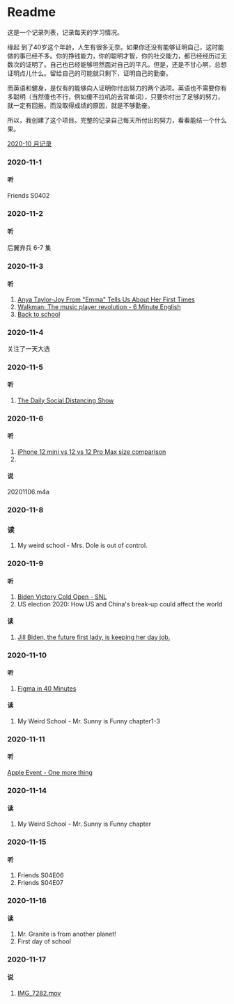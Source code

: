 # Readme
这是一个记录列表，记录每天的学习情况。

缘起
到了40岁这个年龄，人生有很多无奈。如果你还没有能够证明自己，这时能做的事已经不多。你的挣钱能力，你的聪明才智，你的社交能力，都已经经历过无数次的证明了。自己也已经能够坦然面对自己的平凡。但是，还是不甘心啊，总想证明点儿什么。留给自己的可能就只剩下，证明自己的勤奋。

而英语和健身，是仅有的能够向人证明你付出努力的两个选项。英语也不需要你有多聪明（当然傻也不行，例如傻不拉叽的去背单词），只要你付出了足够的努力，就一定有回报。而没取得成绩的原因，就是不够勤奋。

所以，我创建了这个项目。完整的记录自己每天所付出的努力，看看能结一个什么果。

[2020-10 月记录](2020.10.md)

### 2020-11-1
#### 听
Friends S0402

### 2020-11-2
#### 听
后翼弃兵 6-7 集

### 2020-11-3
#### 听
1. [Anya Taylor-Joy From "Emma" Tells Us About Her First Times](https://www.youtube.com/watch?v=yGBrj2azqcc)
2. [Walkman: The music player revolution - 6 Minute English](https://www.youtube.com/watch?v=NUHIoZFuDAw)
3. [Back to school](https://www.youtube.com/watch?v=qHE6DBSShXw)

### 2020-11-4
关注了一天大选

### 2020-11-5
#### 听
1. [The Daily Social Distancing Show](https://www.youtube.com/watch?v=JYr_yExSgwk&feature=youtu.be)

### 2020-11-6
#### 听
1. [iPhone 12 mini vs 12 vs 12 Pro Max size comparison](https://www.youtube.com/watch?v=j2ToG0VTSug&feature=youtu.be)
2. 
#### 说
20201106.m4a

### 2020-11-8
### 读
1. My weird school - Mrs. Dole is out of control. 

### 2020-11-9
#### 听
1. [Biden Victory Cold Open - SNL](https://www.youtube.com/watch?v=vJYL4Osyipc)
2. US election 2020: How US and China's break-up could affect the world

#### 读
1. [Jill Biden, the future first lady, is keeping her day job.](https://www.nytimes.com/live/2020/11/08/us/election-results/jill-biden-the-future-first-lady-is-keeping-her-day-job)

### 2020-11-10
#### 听
1. [Figma in 40 Minutes](https://www.youtube.com/watch?v=4W4LvJnNegA&t=1129s)

#### 读
1. My Weird School - Mr. Sunny is Funny chapter1-3

### 2020-11-11
#### 听
[Apple Event - One more thing](https://www.apple.com)


### 2020-11-14
#### 读
1. My Weird School - Mr. Sunny is Funny chapter

### 2020-11-15
#### 听 
1. Friends S04E06
2. Friends S04E07

### 2020-11-16
#### 读
1. Mr. Granite is from another planet!
2. First day of school

### 2020-11-17
#### 说
1. [IMG_7282.mov](IMG_7282.mov)
